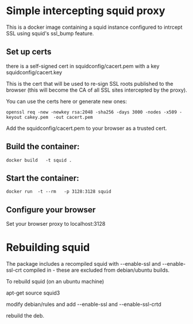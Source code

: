 # Simple intercepting squid proxy 

This is a docker image containing a squid instance configured to
intrcept SSL using squid's ssl_bump feature. 

## Set up certs

there is a self-signed cert in squidconfig/cacert.pem with a key 
squidconfig/cacert.key 

This is the cert that will be used to re-sign SSL roots published to
the browser (this will become the CA of all SSL sites intercepted by
the proxy). 

You can use the certs here or generate new ones: 

    openssl req -new -newkey rsa:2048 -sha256 -days 3000 -nodes -x509 -keyout cakey.pem  -out cacert.pem


Add the squidconfig/cacert.pem to your browser as a trusted cert. 


## Build the container: 

    docker build   -t squid .  

## Start the container: 

    docker run  -t --rm   -p 3128:3128 squid
   
## Configure your browser 

Set your browser proxy to localhost:3128


# Rebuilding squid 

The package includes a recompiled squid with --enable-ssl and
--enable-ssl-crt compiled in - these are excluded from debian/ubuntu
builds. 


To rebuild squid (on an ubuntu machine)

   apt-get source squid3
  
modify debian/rules and add --enable-ssl and --enable-ssl-crtd

rebuild the deb. 
